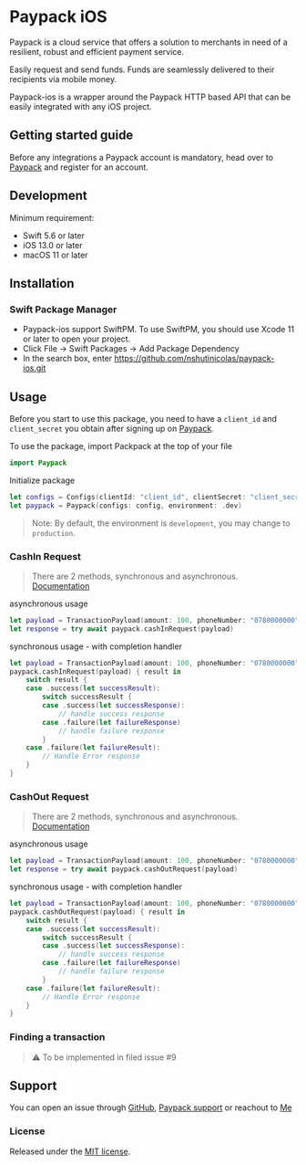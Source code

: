 # Paypack iOS

Paypack is a cloud service that offers a solution to merchants in need of a resilient, robust and efficient payment service.

Easily request and send funds. Funds are seamlessly delivered to their recipients via mobile money.

Paypack-ios is a wrapper around the Paypack HTTP based API that can be easily integrated with any iOS project.

## Getting started guide

Before any integrations a Paypack account is mandatory, head over to [Paypack](https://payments.paypack.rw) and register for an account.

## Development

Minimum requirement:
- Swift 5.6 or later
- iOS 13.0 or later
- macOS 11 or later

## Installation

### Swift Package Manager

- Paypack-ios support SwiftPM. To use SwiftPM, you should use Xcode 11 or later to open your project.
- Click File -> Swift Packages -> Add Package Dependency
- In the search box, enter https://github.com/nshutinicolas/paypack-ios.git

## Usage

Before you start to use this package, you need to have a `client_id` and `client_secret` you obtain after signing up on [Paypack](https://payments.paypack.rw).

To use the package, import Packpack at the top of your file

```swift
import Paypack
```

Initialize package
```swift
let configs = Configs(clientId: "client_id", clientSecret: "client_secret")
let paypack = Paypack(configs: config, environment: .dev)
```
> Note: By default, the environment is `development`, you may change to `production`.

### CashIn Request

> There are 2 methods, synchronous and asynchronous. [Documentation](https://docs.paypack.rw/quickstart/api-reference)

asynchronous usage
```swift
let payload = TransactionPayload(amount: 100, phoneNumber: "0780000000")
let response = try await paypack.cashInRequest(payload)
```

synchronous usage - with completion handler
```swift
let payload = TransactionPayload(amount: 100, phoneNumber: "0780000000")
paypack.cashInRequest(payload) { result in
	switch result {
	case .success(let successResult):
		switch successResult {
		case .success(let successResponse):
			// handle success response
		case .failure(let failureResponse)
			// handle failure response
		}
	case .failure(let failureResult):
		// Handle Error response
	}
}
```

### CashOut Request
> There are 2 methods, synchronous and asynchronous. [Documentation](https://docs.paypack.rw/quickstart/api-reference)

asynchronous usage
```swift
let payload = TransactionPayload(amount: 100, phoneNumber: "0780000000")
let response = try await paypack.cashOutRequest(payload)
```

synchronous usage - with completion handler
```swift
let payload = TransactionPayload(amount: 100, phoneNumber: "0780000000")
paypack.cashOutRequest(payload) { result in
	switch result {
	case .success(let successResult):
		switch successResult {
		case .success(let successResponse):
			// handle success response
		case .failure(let failureResponse)
			// handle failure response
		}
	case .failure(let failureResult):
		// Handle Error response
	}
}
```

### Finding a transaction

> ⚠️ To be implemented in filed issue #9

## Support

You can open an issue through [GitHub](https://github.com/nshutinicolas/paypack-ios/issues), [Paypack support](https://community.paypack.rw/) or reachout to [Me](mailto:nshuti.nicolas@yahoo.com)

### License

Released under the [MIT license](./LICENSE).
